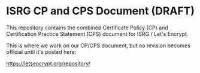 # ISRG CP and CPS Document (DRAFT)

This repository contains the combined Certificate Policy (CP) and Certification Practice Statement (CPS) document for ISRG / Let's Encrypt.

This is where we work on our CP/CPS document, but no revision becomes official until it's posted here:

<https://letsencrypt.org/repository/>
